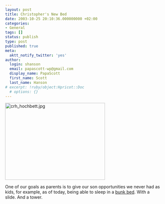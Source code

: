 ```yaml
---
layout: post
title: Christopher's New Bed
date: 2003-10-25 20:10:36.000000000 +02:00
categories:
- General
tags: []
status: publish
type: post
published: true
meta:
  aktt_notify_twitter: 'yes'
author:
  login: shanson
  email: papascott-wp@gmail.com
  display_name: PapaScott
  first_name: Scott
  last_name: Hanson
# excerpt: !ruby/object:Hpricot::Doc
  # options: {}
---
```

<p><img alt="crh_hochbett.jpg" src="http://www.papascott.de/wordpress/wp-content/uploads/2003/10/crh_hochbett.jpg" width="325" height="251" border="0" /></p>
<p>One of our goals as parents is to give our son opportunities we never had as kids, for example, as of today, being able to sleep in a <a title="Christopher's New Bed: Waving" href="http://papascott.typepad.com/photos/christophers_new_bed/img_0116.html">bunk bed</a>. With a slide. And a tower.</p>
